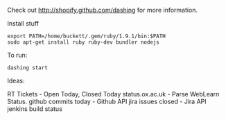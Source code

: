 Check out http://shopify.github.com/dashing for more information.

Install stuff

    export PATH=/home/buckett/.gem/ruby/1.9.1/bin:$PATH
    sudo apt-get install ruby ruby-dev bundler nodejs

To run:

    dashing start


Ideas:

RT Tickets - Open Today, Closed Today
status.ox.ac.uk - Parse WebLearn Status.
github commits today - Github API
jira issues closed - Jira API
jenkins build status
